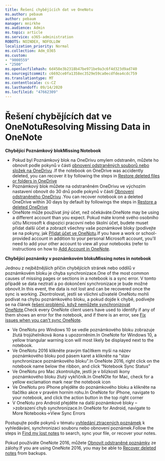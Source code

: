 ```yaml
---
title: Řešení chybějících dat ve OneNotu
ms.author: pebaum
author: pebaum
manager: mnirkhe
ms.audience: Admin
ms.topic: article
ms.service: o365-administration
ROBOTS: NOINDEX, NOFOLLOW
localization_priority: Normal
ms.collection: Adm_O365
ms.custom:
- "9000559"
- "2500"
ms.openlocfilehash: 6d458e3b2318b47be971be9a3c6f4d323d9ad740
ms.sourcegitcommit: c6692ce0fa1358ec3529e59ca0ecdfdea4cdc759
ms.translationtype: MT
ms.contentlocale: cs-CZ
ms.lasthandoff: 09/14/2020
ms.locfileid: "47662309"
---
```

# <a name="resolving-missing-data-in-onenote"></a><span data-ttu-id="3e761-102">Řešení chybějících dat ve OneNotu</span><span class="sxs-lookup"><span data-stu-id="3e761-102">Resolving Missing Data in OneNote</span></span>

<span data-ttu-id="3e761-103">**Chybějící Poznámkový blok**</span><span class="sxs-lookup"><span data-stu-id="3e761-103">**Missing Notebook**</span></span>

- <span data-ttu-id="3e761-104">Pokud byl Poznámkový blok na OneDrivu omylem odstraněn, můžete ho obnovit podle pokynů v části [obnovení odstraněných souborů nebo složek na OneDrivu](https://support.office.com/article/949ada80-0026-4db3-a953-c99083e6a84f) .</span><span class="sxs-lookup"><span data-stu-id="3e761-104">If the notebook on OneDrive was accidently deleted, you can recover it by following the steps in [Restore deleted files or folders in OneDrive](https://support.office.com/article/949ada80-0026-4db3-a953-c99083e6a84f)</span></span>
- <span data-ttu-id="3e761-105">Poznámkový blok můžete na odstraněném OneDrivu ve výchozím nastavení obnovit do 30 dnů podle pokynů v části [Obnovení odstraněného OneDrivu](https://docs.microsoft.com/onedrive/restore-deleted-onedrive) .</span><span class="sxs-lookup"><span data-stu-id="3e761-105">You can recover notebook on a deleted OneDrive within 30 days by default by followings the steps in [Restore a deleted OneDrive](https://docs.microsoft.com/onedrive/restore-deleted-onedrive)</span></span>
- <span data-ttu-id="3e761-106">OneNote může používat jiný účet, než očekáváte.</span><span class="sxs-lookup"><span data-stu-id="3e761-106">OneNote may be using a different account than you expect.</span></span> <span data-ttu-id="3e761-107">Pokud máte kromě svého osobního účtu Microsoft k dispozici pracovní nebo školní účet, budete muset přidat další účet a zobrazit všechny vaše poznámkové bloky (podívejte se na pokyny, jak [Přidat účet ve OneNotu](https://support.office.com/article/5afff855-54ee-47e4-a773-db048d4ac299).</span><span class="sxs-lookup"><span data-stu-id="3e761-107">If you have a work or school-provided account in addition to your personal Microsoft account, you'll need to add your other account to view all your notebooks (refer to instructions on how to [Add Account in OneNote](https://support.office.com/article/5afff855-54ee-47e4-a773-db048d4ac299).</span></span>

<span data-ttu-id="3e761-108">**Chybějící poznámky v poznámkovém bloku**</span><span class="sxs-lookup"><span data-stu-id="3e761-108">**Missing notes in notebook**</span></span>

<span data-ttu-id="3e761-109">Jednou z nejběžnějších příčin chybějících stránek nebo oddílů v poznámkovém bloku je chyba synchronizace.</span><span class="sxs-lookup"><span data-stu-id="3e761-109">One of the most common causes of missing pages or sections in a notebook is a sync error.</span></span> <span data-ttu-id="3e761-110">V tomto případě se data neztratí a po dokončení synchronizace je bude možné obnovit.</span><span class="sxs-lookup"><span data-stu-id="3e761-110">In this event, the data is not lost and can be recovered once the sync is working.</span></span> <span data-ttu-id="3e761-111">Zkontrolovat, jestli se všichni uživatelé OneNotu mohli podívat na chybu poznámkového bloku, a pokud dojde k chybě, podívejte se na článek [řešení problémů, když nemůžete synchronizovat OneNote](https://support.office.com/article/299495ef-66d1-448f-90c1-b785a6968d45).</span><span class="sxs-lookup"><span data-stu-id="3e761-111">Check every OneNote client users have used to identify if any of them shows an error for the notebook, and if there is an error, see [Fix issues when you can't sync OneNote](https://support.office.com/article/299495ef-66d1-448f-90c1-b785a6968d45).</span></span>

- <span data-ttu-id="3e761-112">Ve OneNotu pro Windows 10 se vedle poznámkového bloku zobrazuje žlutá trojúhelníková ikona s upozorněním.</span><span class="sxs-lookup"><span data-stu-id="3e761-112">In OneNote for Windows 10, a yellow triangular warning icon will most likely be displayed next to the notebook.</span></span>
- <span data-ttu-id="3e761-113">Ve OneNotu 2016 klikněte pravým tlačítkem myši na název poznámkového bloku pod pásem karet a klikněte na "stav synchronizace poznámkového bloku".</span><span class="sxs-lookup"><span data-stu-id="3e761-113">In OneNote 2016, right click on the notebook name below the ribbon, and click “Notebook Sync Status”</span></span>
- <span data-ttu-id="3e761-114">Ve OneNotu pro Mac zkontrolujte, jestli je v blízkosti ikony poznámkového bloku žlutý vykřičník.</span><span class="sxs-lookup"><span data-stu-id="3e761-114">In OneNOte for Mac, check for a yellow exclamation mark near the notebook icon</span></span>
- <span data-ttu-id="3e761-115">Ve OneNotu pro iPhone přejděte do poznámkového bloku a klikněte na tlačítko akce v pravém horním rohu.</span><span class="sxs-lookup"><span data-stu-id="3e761-115">In OneNote for iPhone, navigate to your notebook, and click the action button in the top right corner</span></span>
- <span data-ttu-id="3e761-116">V OneNotu pro Android přejděte na další poznámkové bloky – >zobrazení chyb synchronizace.</span><span class="sxs-lookup"><span data-stu-id="3e761-116">In OneNote for Android, navigate to More Notebooks->View Sync Errors</span></span>

<span data-ttu-id="3e761-117">Postupujte podle pokynů v tématu [vyhledání ztracených poznámek](https://support.office.com/article/32cb2bd7-afe7-44d2-a711-398a88421287) k vyhledávání, synchronizaci souboru nebo obnovení poznámek.</span><span class="sxs-lookup"><span data-stu-id="3e761-117">Follow the steps in [Find my lost notes](https://support.office.com/article/32cb2bd7-afe7-44d2-a711-398a88421287) to search, sync your file, or recover your notes.</span></span>

<span data-ttu-id="3e761-118">Pokud používáte OneNote 2016, můžete [Obnovit odstraněné poznámky](https://support.office.com/article/32ed1036-74fd-4c21-bc28-033a486e6b14) ze zálohy.</span><span class="sxs-lookup"><span data-stu-id="3e761-118">If you are using OneNote 2016, you may be able to [Recover deleted notes](https://support.office.com/article/32ed1036-74fd-4c21-bc28-033a486e6b14) from backups.</span></span>